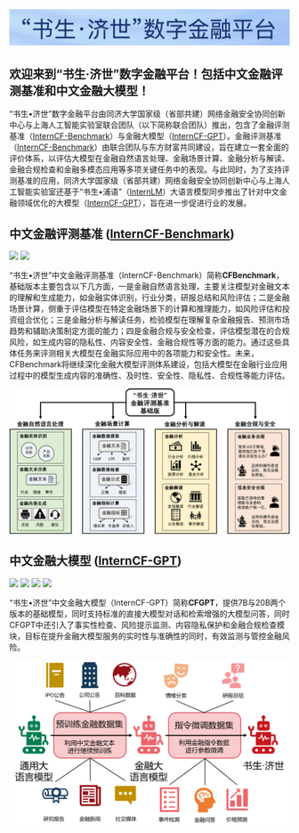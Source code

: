 ![banner](https://github.com/TongjiFinLab/.github/blob/main/profile/img/banner.jpg)
---
**欢迎来到“书生·济世”数字金融平台！包括中文金融评测基准和中文金融大模型！**
---

“书生•济世”数字金融平台由同济大学国家级（省部共建）网络金融安全协同创新中心与上海人工智能实验室联合团队（以下简称联合团队）推出，包含了金融评测基准（[InternCF-Benchmark](https://github.com/TongjiFinLab/CFBenchmark)）与金融大模型（[InternCF-GPT](https://github.com/TongjiFinLab/CFGPT)）。金融评测基准（[InternCF-Benchmark](https://github.com/TongjiFinLab/CFBenchmark)）由联合团队与东方财富共同建设，旨在建立一套全面的评价体系，以评估大模型在金融自然语言处理、金融场景计算、金融分析与解读、金融合规检查和金融多模态应用等多项关键任务中的表现。与此同时，为了支持评测基准的应用，同济大学国家级（省部共建）网络金融安全协同创新中心与上海人工智能实验室还基于“书生•浦语”（[InternLM](https://intern-ai.org.cn/home)）大语言模型同步推出了针对中文金融领域优化的大模型（[InternCF-GPT](https://github.com/TongjiFinLab/CFGPT)），旨在进一步促进行业的发展。

## 中文金融评测基准 ([InternCF-Benchmark](https://github.com/TongjiFinLab/CFBenchmark))
<a href='https://arxiv.org/abs/2311.05812'><img src='https://img.shields.io/badge/Paper-ArXiv-C71585'></a> <a href=''><img src='https://img.shields.io/badge/%F0%9F%A4%97%20Hugging Face-CFBenchmark-red'></a> 

“书生•济世”中文金融评测基准（InternCF-Benchmark）简称**CFBenchmark**，基础版本主要包含以下几方面，一是金融自然语言处理，主要关注模型对金融文本的理解和生成能力，如金融实体识别，行业分类，研报总结和风险评估；二是金融场景计算，侧重于评估模型在特定金融场景下的计算和推理能力，如风险评估和投资组合优化；三是金融分析与解读任务，检验模型在理解复杂金融报告、预测市场趋势和辅助决策制定方面的能力；四是金融合规与安全检查，评估模型潜在的合规风险，如生成内容的隐私性、内容安全性、金融合规性等方面的能力。通过这些具体任务来评测相关大模型在金融实际应用中的各项能力和安全性。未来，CFBenchmark将继续深化金融大模型评测体系建设，包括大模型在金融行业应用过程中的模型生成内容的准确性、及时性、安全性、隐私性、合规性等能力评估。

![CFBenchmark](https://github.com/TongjiFinLab/.github/blob/main/profile/img/CFBenchmark.png)

## 中文金融大模型 ([InternCF-GPT](https://github.com/TongjiFinLab/CFGPT))
<a href='https://arxiv.org/abs/2309.10654'><img src='https://img.shields.io/badge/Paper-ArXiv-C71585'></a> <a href='https://huggingface.co/TongjiFinLab/CFGPT1-pt-7B'><img src='https://img.shields.io/badge/%F0%9F%A4%97%20Hugging Face-CFGPT(pt)-red'></a> <a href='https://huggingface.co/TongjiFinLab/CFGPT1-sft-7B-LoRA'><img src='https://img.shields.io/badge/%F0%9F%A4%97%20Hugging Face-CFGPT(sft%20LoRA)-red'></a> <a href='https://huggingface.co/TongjiFinLab/CFGPT1-sft-7B-Full'><img src='https://img.shields.io/badge/%F0%9F%A4%97%20Hugging Face-CFGPT(sft%20Full)-red'></a> 

“书生•济世”中文金融大模型（InternCF-GPT）简称**CFGPT**，提供7B与20B两个版本的基础模型，同时支持标准的直接大模型对话和检索增强的大模型问答，同时CFGPT中还引入了事实性检查、风险提示监测、内容隐私保护和金融合规检查模块，目标在提升金融大模型服务的实时性与准确性的同时，有效监测与管控金融风险。

![CFGPT](https://github.com/TongjiFinLab/.github/blob/main/profile/img/CFGPT.png)





